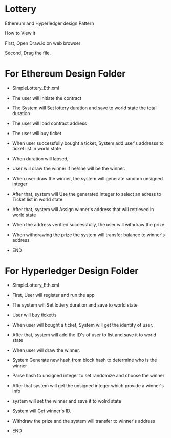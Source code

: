 # Lottery

Ethereum and Hyperledger design Pattern

How to View it

First, Open Draw.io on web browser

Second, Drag the file.

# For Ethereum Design Folder

- SimpleLottery_Eth.xml

- The user will initiate the contract
- The System will Set lottery duration and save to world state the total duration
- The user will load contract address
- The user will buy ticket
- When user successfully bought a ticket, System add user's addresss to ticket list in world state
- When duration will lapsed, 
- User will draw the winner if he/she will be the winner.
- When user draw the winner, the system will generate random unsigned integer
- After that, system will Use the generated integer to select an adress to Ticket list in world state
- After that, system will Assign winner's address that will retrieved in world state
- When the address verified successfully, the user will withdraw the prize.
- When withdrawing the prize the system will transfer balance to winner's address
- END

# For Hyperledger Design Folder

- SimpleLottery_Eth.xml

- First, User will register and run the app
- The system will Set lottery duration and save to world state
- User will buy ticket/s
- When user will bought a ticket, System will get the identity of user.
- After that, system will add the ID's of user to list and save it to world state
- When user will draw the winner.
- System Generate new hash from block hash to determine who is the winner
- Parse hash to unsigned integer to set randomize and choose the winner
- After that system will get the unsigned integer which provide a winner's info
- system will set the winner and save it to wolrd state 
- System will Get winner's ID.
- Withdraw the prize and the system will transfer to winner's address
- END

